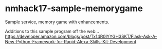 # nmhack17-sample-memorygame
Sample service, memory game with enhancements.

Additions to this sample program off the web...
https://developer.amazon.com/blogs/post/Tx14R0IYYGH3SKT/Flask-Ask-A-New-Python-Framework-for-Rapid-Alexa-Skills-Kit-Development
